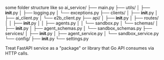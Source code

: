 some folder structure like so
ai_service/
├── main.py
├── utils/
│ ├── **init**.py
│ ├── logging.py
│ └── exceptions.py
├── clients/
│ ├── **init**.py
│ ├── ai_client.py
│ └── e2b_client.py
├── api/
│ ├── **init**.py
│ ├── routes/
│ │ ├── **init**.py
│ │ ├── agents.py
│ │ └── sandbox.py
│ └── schemas/
│ ├── **init**.py
│ ├── agent_schemas.py
│ └── sandbox_schemas.py
├── services/
│ ├── **init**.py
│ ├── agent_service.py
│ └── sandbox_service.py
└── config/
├── **init**.py
└── settings.py

Treat FastAPI service as a "package" or library that Go API consumes via HTTP calls.
